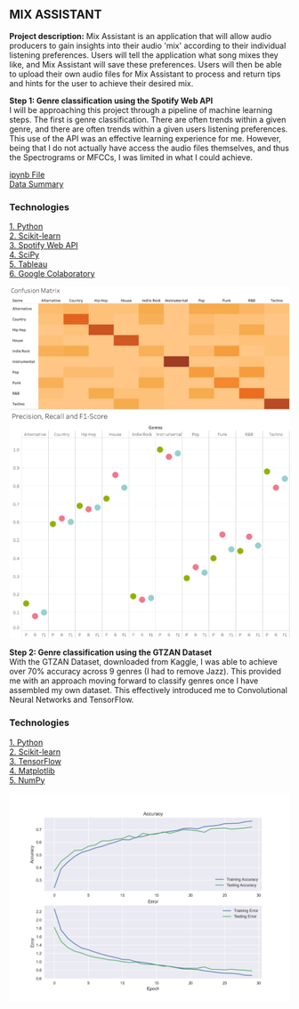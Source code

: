 ## MIX ASSISTANT 

**Project description:** Mix Assistant is an application that will allow audio producers to gain insights into their audio 'mix' according to their individual listening preferences. Users will tell the application what song mixes they like, and Mix Assistant will save these preferences. Users will then be able to upload their own audio files for Mix Assistant to process and return tips and hints for the user to achieve their desired mix. 
<br>

**Step 1: Genre classification using the Spotify Web API**
<br>
I will be approaching this project through a pipeline of machine learning steps. The first is genre classification. There are often trends within a given genre, and there are often trends within a given users listening preferences. This use of the API was an effective learning experience for me. However, being that I do not actually have access the audio files themselves, and thus the Spectrograms or MFCCs, I was limited in what I could achieve. 

[ipynb File](pdf/SpotifyGenreClassifier.ipynb)
<br>
[Data Summary](images/SpotifyClassDescription.png?raw=true)

### Technologies 
<p>
 <a href="https://www.python.org">1. Python</a>
  <br>
 <a href="https://scikit-learn.org/stable/">2. Scikit-learn</a>
  <br>
 <a href="https://developer.spotify.com/dashboard/login">3. Spotify Web API</a>
  <br>
 <a href="https://www.scipy.org">4. SciPy</a> 
  <br>
 <a href="https://www.tableau.com">5. Tableau</a>  
  <br>
 <a href="https://colab.research.google.com/notebooks/intro.ipynb#recent=true">6. Google Colaboratory</a>   
  <br>
</p>  

<img src="images/SpotifyGenreClassConfusionMatrix.png?raw=true"/>
<img src="images/SpotifyGenreClassScores.png?raw=true"/>

**Step 2: Genre classification using the GTZAN Dataset**
<br>
With the GTZAN Dataset, downloaded from Kaggle, I was able to achieve over 70% accuracy across 9 genres (I had to remove Jazz). This provided me with an approach moving forward to classify genres once I have assembled my own dataset. This effectively introduced me to Convolutional Neural Networks and TensorFlow. 

### Technologies 
<p>
 <a href="https://www.python.org">1. Python</a>
  <br>
 <a href="https://scikit-learn.org/stable/">2. Scikit-learn</a>
  <br>
 <a href="https://www.tensorflow.org">3. TensorFlow</a>
  <br>
 <a href="https://matplotlib.org">4. Matplotlib</a> 
  <br>
  <a href="https://numpy.org">5. NumPy</a> 
  <br>
</p> 

<img src="images/CNN_GTZAN.png?raw=true"/>
